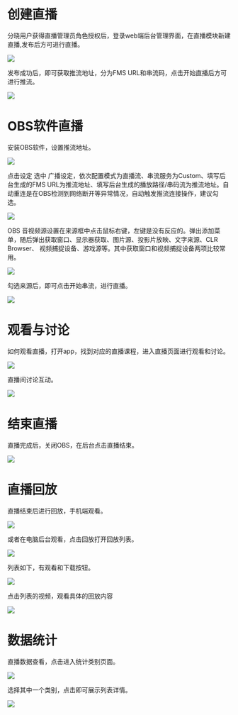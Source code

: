 # 创建直播
分晓用户获得直播管理员角色授权后，登录web端后台管理界面，在直播模块新建直播,发布后方可进行直播。

![](/assets/13.png)

发布成功后，即可获取推流地址，分为FMS URL和串流码，点击开始直播后方可进行推流。

![](/assets/14.png)
# OBS软件直播
安装OBS软件，设置推流地址。

![](/assets/15.png)

点击设定 选中 广播设定，依次配置模式为直播流、串流服务为Custom、填写后台生成的FMS URL为推流地址、填写后台生成的播放路径/串码流为推流地址。自动重连是在OBS检测到网络断开等异常情况，自动触发推流连接操作，建议勾选。

![](/assets/16.png)

OBS 音视频源设置在来源框中点击鼠标右键，左键是没有反应的。弹出添加菜单，随后弹出获取窗口、显示器获取、图片源、投影片放映、文字来源、CLR Browser、 视频捕捉设备、游戏源等。其中获取窗口和视频捕捉设备两项比较常用。

![](/assets/17.png)

勾选来源后，即可点击开始串流，进行直播。

![](/assets/18.jpg)
# 观看与讨论
如何观看直播，打开app，找到对应的直播课程，进入直播页面进行观看和讨论。

![](/assets/19.png)

直播间讨论互动。

![](/assets/20.png)
# 结束直播
直播完成后，关闭OBS，在后台点击直播结束。

![](/assets/21.png)
# 直播回放
直播结束后进行回放，手机端观看。

![](/assets/22.png)

或者在电脑后台观看，点击回放打开回放列表。

![](/assets/23.png)

列表如下，有观看和下载按钮。

![](/assets/24.png)

点击列表的视频，观看具体的回放内容

![](/assets/25.png)
# 数据统计
直播数据查看，点击进入统计类别页面。

![](/assets/26.png)

选择其中一个类别，点击即可展示列表详情。

![](/assets/27.png)